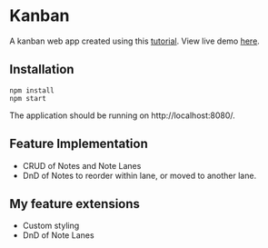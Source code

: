 # Kanban
A kanban web app created using this [tutorial](http://survivejs.com/webpack_react). 
View live demo [here](http://aptran.github.io/kanban).

## Installation
```
npm install
npm start
```
The application should be running on http://localhost:8080/.


## Feature Implementation
* CRUD of Notes and Note Lanes
* DnD of Notes to reorder within lane, or moved to another lane.

## My feature extensions
* Custom styling
* DnD of Note Lanes
